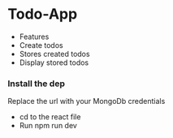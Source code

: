 
# Todo-App

- Features
- Create todos
- Stores created todos
- Display stored todos
  

### Install the dep

Replace the url with your MongoDb credentials
- cd to the react file
- Run npm run dev